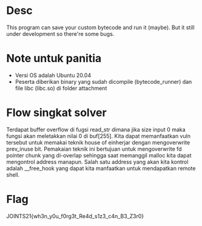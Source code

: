 # Desc

This program can save your custom bytecode and run it (maybe). But it still under development so there're some bugs.

# Note untuk panitia

- Versi OS adalah Ubuntu 20.04
- Peserta diberikan binary yang sudah dicompile (bytecode_runner) dan file libc (libc.so) di folder attachment

# Flow singkat solver

Terdapat buffer overflow di fugsi read_str dimana jika size input 0 maka fungsi akan meletakkan nilai 0 di buf\[255\]. Kita dapat memanfaatkan vuln tersebut untuk memakai teknik house of einherjar dengan mengoverwrite prev_inuse bit. Pemakaian teknik ini bertujuan untuk mengoverwrite fd pointer chunk yang di-overlap sehingga saat memanggil malloc kita dapat mengontrol address manapun. Salah satu address yang akan kita kontrol adalah __free_hook yang dapat kita manfaatkan untuk mendapatkan remote shell.

# Flag

JOINTS21{wh3n_y0u_f0rg3t_Re4d_s1z3_c4n_B3_Z3r0}